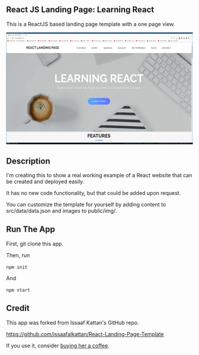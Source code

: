 ## React JS Landing Page: Learning React

This is a ReactJS based landing page template with a one page view. 


![screensot of learning react page running locally](./public/learn_react_page.png)

## Description

I'm creating this to show a real working example of a React website that can be created and deployed easily. 

It has no new code functionality, but that could be added upon request.

You can customize the template for yourself by adding content to src/data/data.json and images to public/img/.

## Run The App

First, git clone this app.

Then, run

`npm init`

And

`npm start`


## Credit

This app was forked from Issaaf Kattan's GitHub repo.

https://github.com/issaafalkattan/React-Landing-Page-Template

If you use it, consider <a href="https://www.buymeacoffee.com/issaaf">buying her a coffee</a>.

